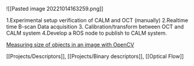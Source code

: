 
![[Pasted image 20221014163259.png]]

1.Experimental setup verification of CALM and OCT (manually)
2.Realtime time B-scan Data acquisition
3. Calibration/transform between OCT and CALM system
4.Develop a ROS node to publish to CALM system.

[Measuring size of objects in an image with OpenCV](https://pyimagesearch.com/2016/03/28/measuring-size-of-objects-in-an-image-with-opencv/)

[[Projects/Descriptors]], [[Projects/Binary descriptors]], [[Optical Flow]]


